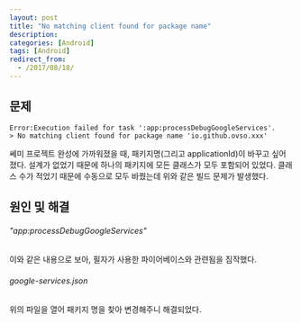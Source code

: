 ```yaml
---
layout: post
title: "No matching client found for package name"
description: 
categories: [Android]
tags: [Android]
redirect_from:
  - /2017/08/18/
---
```


## 문제

```
Error:Execution failed for task ':app:processDebugGoogleServices'.
> No matching client found for package name 'io.github.ovso.xxx'
```

쎄미 프로젝트 완성에 가까워졌을 때, 패키지명(그리고 applicationId)이 바꾸고 싶어졌다. 설계가 없었기 때문에 하나의 패키지에 모든 클래스가 모두 포함되어 있었다. 클래스 수가 적었기 때문에 수동으로 모두 바꿨는데 위와 같은 빌드 문제가 발생했다.

## 원인 및 해결

###### "app:processDebugGoogleServices"

이와 같은 내용으로 보아, 필자가 사용한 파이어베이스와 관련됨을 짐작했다.

###### google-services.json

위의 파일을 열어 패키지 명을 찾아 변경해주니 해결되었다.